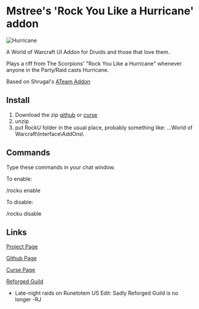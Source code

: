 Mstree's 'Rock You Like a Hurricane' addon
==========================================

![Hurricane](http://img.skitch.com/20101117-edjkbs9wxbjx47aqxudfrpwcph.png)

A World of Warcraft UI Addon for Druids and those that love them.

Plays a riff from The Scorpions' "Rock You Like a Hurricane" whenever anyone in the Party/Raid casts Hurricane.

Based on Shrugal's [ATeam Addon](http://wow.curse.com/downloads/wow-addons/details/ateam.aspx)

Install
-------
1. Download the zip [github](https://github.com/ronbo/Mstree-s--Rock-You-Like-a-Hurricane--Addon/downloads) or [curse](http://wow.curse.com/downloads/wow-addons/details/rocku.aspx)
2. unzip
3. put RockU folder in the usual place, probably something like: 
...World of Warcraft\Interface\AddOns\

Commands
--------

Type these commands in your chat window.

To enable:

/rocku enable 

To disable:

/rocku disable

Links
-----

[Project Page](http://reforged.posterous.com/rock-you-like-a-hurricane-addon)

[Github Page](https://github.com/ronbo/Mstree-s--Rock-You-Like-a-Hurricane--Addon)

[Curse Page](http://wow.curse.com/downloads/wow-addons/details/rocku.aspx)

[Reforged Guild](http://www.reforged.dkpsystem.com)
 - Late-night raids on Runetotem US
Edit: Sadly Reforged Guild is no longer -RJ